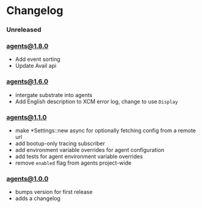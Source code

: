 # Changelog

### Unreleased

### agents@1.8.0

- Add event sorting
- Update Avail api

### agents@1.6.0

- intergate substrate into agents
- Add English description to XCM error log, change to use `Display`

### agents@1.1.0

- make \*Settings::new async for optionally fetching config from a remote url
- add bootup-only tracing subscriber
- add environment variable overrides for agent configuration
- add tests for agent environment variable overrides
- remove `enabled` flag from agents project-wide

### agents@1.0.0

- bumps version for first release
- adds a changelog
